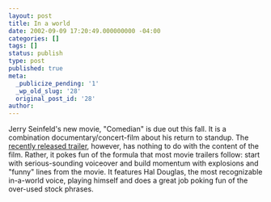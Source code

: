 ```yaml
---
layout: post
title: In a world
date: 2002-09-09 17:20:49.000000000 -04:00
categories: []
tags: []
status: publish
type: post
published: true
meta:
  _publicize_pending: '1'
  _wp_old_slug: '28'
  original_post_id: '28'
author: 
---
```

Jerry Seinfeld's new movie, "Comedian" is due out this fall.  It is a combination documentary/concert-film about his return to standup.  The <a href="http://www.apple.com/trailers/miramax/comedian.html">recently released trailer</a>, however, has nothing to do with the content of the film.  Rather, it pokes fun of the formula that most movie trailers follow: start with serious-sounding voiceover and build momentum with explosions and "funny" lines from the movie.  It features Hal Douglas, the most recognizable in-a-world voice, playing himself and does a great job poking fun of the over-used stock phrases.
